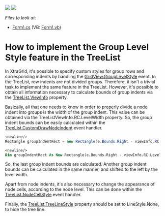 <!-- default badges list -->
[![](https://img.shields.io/badge/Open_in_DevExpress_Support_Center-FF7200?style=flat-square&logo=DevExpress&logoColor=white)](https://supportcenter.devexpress.com/ticket/details/E2368)
[![](https://img.shields.io/badge/📖_How_to_use_DevExpress_Examples-e9f6fc?style=flat-square)](https://docs.devexpress.com/GeneralInformation/403183)
<!-- default badges end -->
<!-- default file list -->
*Files to look at*:

* [Form1.cs](./CS/Q220534/Form1.cs) (VB: [Form1.vb](./VB/Q220534/Form1.vb))
<!-- default file list end -->
# How to implement the Group Level Style feature in the TreeList


<p>In XtraGrid, it's possible to specify custom styles for group rows and corresponding indents by handling the <a href="http://documentation.devexpress.com/#WindowsForms/DevExpressXtraGridViewsGridGridView_GroupLevelStyletopic">GridView.GroupLevelStyle</a> event. In the TreeList, row indents are not divided groups. Therefore, it isn't a trivial task to implement the same feature in the TreeList. However, it's possible to obtain all information necessary to calculate bounds of group indents via the <a href="http://documentation.devexpress.com/#WindowsForms/DevExpressXtraTreeListTreeList_ViewInfotopic">TreeList.ViewInfo</a> property.</p><p>Basically, all that one needs to know in order to properly divide a node indent into groups is the width of the group indent. This value can be obtained via the TreeListViewInfo.RC.LevelWidth property. So, the group indent bounds can be easily calculated within the <a href="http://documentation.devexpress.com/#WindowsForms/DevExpressXtraTreeListTreeList_CustomDrawNodeIndenttopic">TreeList.CustomDrawNodeIndent</a> event handler.</p>

```cs
<newline/>
Rectangle groupIndentRect = new Rectangle(e.Bounds.Right - viewInfo.RC.LevelWidth, e.Bounds.Y, viewInfo.RC.LevelWidth, e.Bounds.Height);<newline/>

```



```vb
<newline/>
Dim groupIndentRect As New Rectangle(e.Bounds.Right - viewInfo.RC.LevelWidth, e.Bounds.Y, viewInfo.RC.LevelWidth, e.Bounds.Height)<newline/>

```

<p>So, the last group indent bounds are calculated. Another group indent bounds can be calculated in the same manner, and shifted to the left by the level width.</p><p>Apart from node indents, it's also necessary to change the appearance of node cells, according to the node level. This can be done within the <a href="http://documentation.devexpress.com/#WindowsForms/DevExpressXtraTreeListTreeList_NodeCellStyletopic">TreeList.NodeCellStyle</a> event handler.</p><p>Finally, the <a href="http://documentation.devexpress.com/#WindowsForms/DevExpressXtraTreeListTreeList_TreeLineStyletopic">TreeList.TreeLineStyle</a> property should be set to LineStyle.None, to hide the tree line.</p>

<br/>


